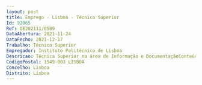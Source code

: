 ```yaml
--- 
layout: post
title: Emprego - Lisboa - Técnico Superior
Id: 92065
Ref: OE202111/0589
DataAbertura: 2021-11-24
DataFecho: 2021-12-17
Trabalho: Técnico Superior
Empregador: Instituto Politécnico de Lisboa
Descricao: Técnica Superior na área de Informação e DocumentaçãoConteúdo funcional do posto de trabalho  Indexação e catalogação da documentação em geralManter atualizados os registos na BDApoiar os alunos e utentes em geral
CodigoPostal: 1549-003 LISBOA
Concelho: Lisboa
Distrito: Lisboa
--- 
```

